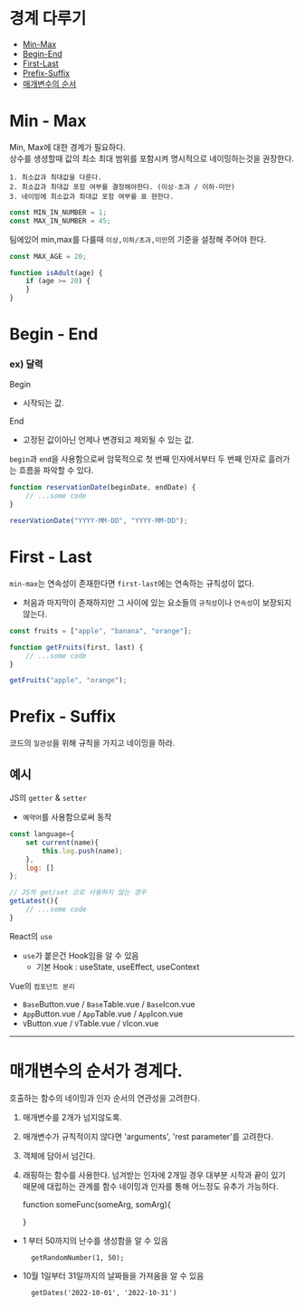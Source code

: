 # 경계 다루기
- [Min-Max](#min---max)
- [Begin-End](#begin---end)
- [First-Last](#first---last)
- [Prefix-Suffix](#prefix---suffix)
- [매개변수의 순서](#매개변수의-순서가-경계다)

# Min - Max

Min, Max에 대한 경계가 필요하다.  
상수를 생셩할때 값의 최소 최대 범위를 포함시켜 명시적으로 네이밍하는것을 권장한다.

    1. 최소값과 최대값을 다룬다.
    2. 최소값과 최대값 포함 여부를 결정해야한다. (이상-초과 / 이하-미만)
    3. 네이밍에 최소값과 최대값 포함 여부를 표 현한다.

```javascript
const MIN_IN_NUMBER = 1;
const MAX_IN_NUMBER = 45;
```

팀에있어 min,max를 다룰때 `이상,이하/초과,미만`의 기준을 설정해 주어야 한다.

```javascript
const MAX_AGE = 20;

function isAdult(age) {
    if (age >= 20) {
    }
}
```

# Begin - End

### ex) 달력

Begin

-   시작되는 값.

End

-   고정된 값이아닌 언제나 변경되고 제외될 수 있는 값.

`begin`과 `end`을 사용함으로써 암묵적으로 첫 번째 인자에서부터 두 번째 인자로 흘러가는 흐름을 파악할 수 있다.

```javascript
function reservationDate(beginDate, endDate) {
    // ...some code
}

reserVationDate("YYYY-MM-DD", "YYYY-MM-DD");
```

# First - Last

`min-max`는 연속성이 존재한다면 `first-last`에는 연속하는 규칙성이 없다.

-   처음과 마지막이 존재하지만 그 사이에 있는 요소들의 `규칙성`이나 `연속성`이 보장되지 않는다.

```javascript
const fruits = ["apple", "banana", "orange"];

function getFruits(first, last) {
    // ...some code
}

getFruits("apple", "orange");
```

# Prefix - Suffix

코드의 `일관성`을 위해 규칙을 가지고 네이밍을 하라.

## 예시

JS의 `getter` & `setter`

-   `예약어`를 사용함으로써 동작

```javascript
const language={
    set current(name){
        this.log.push(name);
    },
    log: []
};

// JS의 get/set 으로 사용하지 않는 경우
getLatest(){
    // ...some code
}
```

React의 `use`

-   `use`가 붙은건 Hook임을 알 수 있음
    -   기본 Hook : useState, useEffect, useContext

Vue의 `컴포넌트 분리`

-   `Base`Button.vue / `Base`Table.vue / `Base`Icon.vue
-   `App`Button.vue / `App`Table.vue / `App`Icon.vue
-   `V`Button.vue / `V`Table.vue / `V`Icon.vue
---
# 매개변수의 순서가 경계다.
호출하는 함수의 네이밍과 인자 순서의 연관성을 고려한다.   

1. 매개변수를 2개가 넘지않도록.
2. 매개변수가 규칙적이지 않다면 'arguments', 'rest parameter'를 고려한다.
3. 객체에 담아서 넘긴다.
4. 래핑하는 함수를 사용한다.
넘겨받는 인자에 2개일 경우 대부분 시작과 끝이 있기 때문에 대립하는 관계를 함수 네이밍과 인자를 통해 어느정도 유추가 가능하다.

    function someFunc(someArg, somArg){

    }
- 1 부터 50까지의 난수를 생성함을 알 수 있음
        
        getRandomNumber(1, 50);
- 10월 1일부터 31일까지의 날짜들을 가져옴을 알 수 있음
        
        getDates('2022-10-01', '2022-10-31')